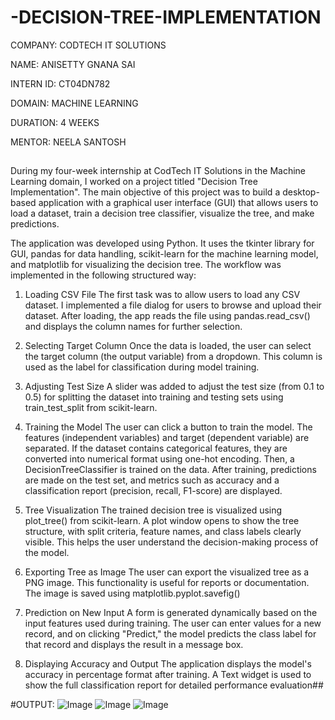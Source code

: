 # -DECISION-TREE-IMPLEMENTATION

COMPANY: CODTECH IT SOLUTIONS

NAME: ANISETTY GNANA SAI

INTERN ID: CT04DN782

DOMAIN: MACHINE LEARNING

DURATION: 4 WEEKS

MENTOR: NEELA SANTOSH

##
During my four-week internship at CodTech IT Solutions in the Machine Learning domain, I worked on a project titled "Decision Tree Implementation". The main objective of this project was to build a desktop-based application with a graphical user interface (GUI) that allows users to load a dataset, train a decision tree classifier, visualize the tree, and make predictions.

The application was developed using Python. It uses the tkinter library for GUI, pandas for data handling, scikit-learn for the machine learning model, and matplotlib for visualizing the decision tree. The workflow was implemented in the following structured way:

1. Loading CSV File
The first task was to allow users to load any CSV dataset. I implemented a file dialog for users to browse and upload their dataset. After loading, the app reads the file using pandas.read_csv() and displays the column names for further selection.

2. Selecting Target Column
Once the data is loaded, the user can select the target column (the output variable) from a dropdown. This column is used as the label for classification during model training.

3. Adjusting Test Size
A slider was added to adjust the test size (from 0.1 to 0.5) for splitting the dataset into training and testing sets using train_test_split from scikit-learn.

4. Training the Model
The user can click a button to train the model. The features (independent variables) and target (dependent variable) are separated. If the dataset contains categorical features, they are converted into numerical format using one-hot encoding. Then, a DecisionTreeClassifier is trained on the data. After training, predictions are made on the test set, and metrics such as accuracy and a classification report (precision, recall, F1-score) are displayed.

5. Tree Visualization
The trained decision tree is visualized using plot_tree() from scikit-learn. A plot window opens to show the tree structure, with split criteria, feature names, and class labels clearly visible. This helps the user understand the decision-making process of the model.

6. Exporting Tree as Image
The user can export the visualized tree as a PNG image. This functionality is useful for reports or documentation. The image is saved using matplotlib.pyplot.savefig()

7. Prediction on New Input
A form is generated dynamically based on the input features used during training. The user can enter values for a new record, and on clicking "Predict," the model predicts the class label for that record and displays the result in a message box.

8. Displaying Accuracy and Output
The application displays the model's accuracy in percentage format after training. A Text widget is used to show the full classification report for detailed performance evaluation##

#OUTPUT:
![Image](https://github.com/user-attachments/assets/01cfcab6-ce14-4921-91ed-e1bbc406bc8d)
![Image](https://github.com/user-attachments/assets/49ff55ec-7b82-4258-afd2-ecb354a4f6ad)
![Image](https://github.com/user-attachments/assets/1509092f-07ce-4719-8a43-3c45cc29b325)
